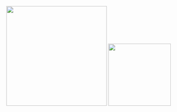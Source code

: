 <img width="265"  src="https://user-images.githubusercontent.com/57855070/111369447-bfc1c000-869f-11eb-9951-c6a71e048078.png"> <img width="165"  src="https://user-images.githubusercontent.com/57855070/111369604-eb44aa80-869f-11eb-8413-4775047814d6.png">
